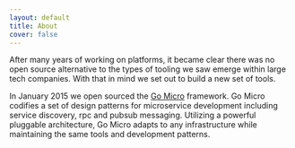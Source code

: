 ```yaml
---
layout: default
title: About
cover: false
---
```


After many years of working on platforms, it became clear 
there was no open source alternative to the types of tooling we saw emerge within large tech companies. 
With that in mind we set out to build a new set of tools.

In January 2015 we open sourced the [Go Micro](https://go-micro.dev) framework. Go Micro codifies a set of design patterns for microservice 
development including service discovery, rpc and pubsub messaging. Utilizing a powerful pluggable architecture, 
Go Micro adapts to any infrastructure while maintaining the same tools and development patterns.

